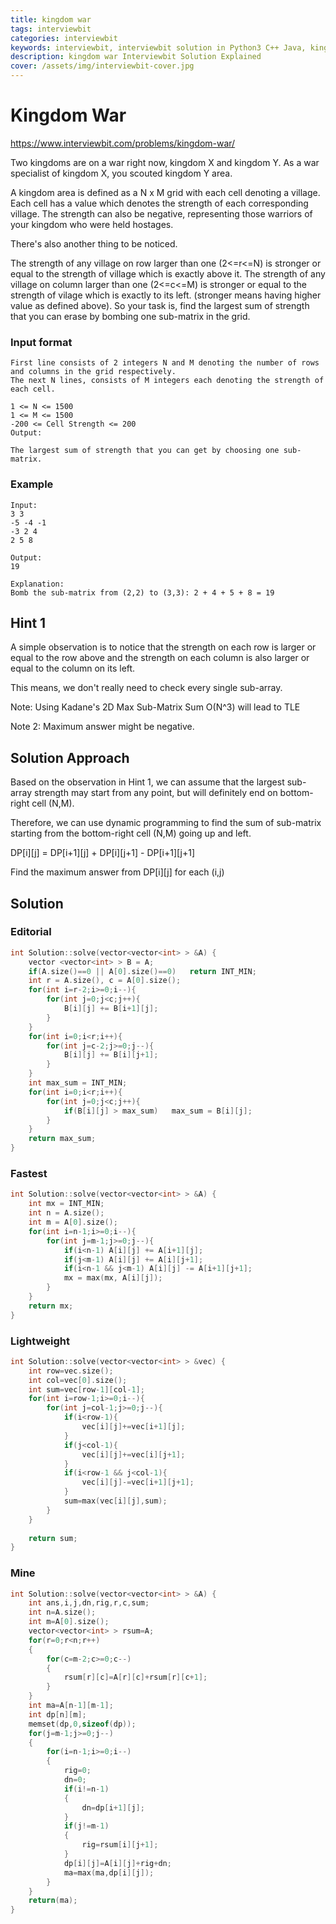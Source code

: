 ```yaml
---
title: kingdom war
tags: interviewbit
categories: interviewbit
keywords: interviewbit, interviewbit solution in Python3 C++ Java, kingdom war solution
description: kingdom war Interviewbit Solution Explained
cover: /assets/img/interviewbit-cover.jpg
---
```


# Kingdom War

https://www.interviewbit.com/problems/kingdom-war/

Two kingdoms are on a war right now, kingdom X and kingdom Y. As a war specialist of kingdom X, you scouted kingdom Y area.

A kingdom area is defined as a N x M grid with each cell denoting a village.
Each cell has a value which denotes the strength of each corresponding village.
The strength can also be negative, representing those warriors of your kingdom who were held hostages.

There's also another thing to be noticed.

The strength of any village on row larger than one (2<=r<=N) is stronger or equal to the strength of village which is exactly above it.
The strength of any village on column larger than one (2<=c<=M) is stronger or equal to the strength of vilage which is exactly to its left.
(stronger means having higher value as defined above).
So your task is, find the largest sum of strength that you can erase by bombing one sub-matrix in the grid.

### Input format

```
First line consists of 2 integers N and M denoting the number of rows and columns in the grid respectively.
The next N lines, consists of M integers each denoting the strength of each cell.

1 <= N <= 1500
1 <= M <= 1500
-200 <= Cell Strength <= 200
Output:

The largest sum of strength that you can get by choosing one sub-matrix.
```

### Example

```
Input:
3 3
-5 -4 -1
-3 2 4
2 5 8

Output:
19

Explanation:
Bomb the sub-matrix from (2,2) to (3,3): 2 + 4 + 5 + 8 = 19
```

## Hint 1

A simple observation is to notice that the strength on each row is larger or equal to the row above and the strength on each column is also larger or equal to the column on its left.

This means, we don't really need to check every single sub-array.

Note: Using Kadane's 2D Max Sub-Matrix Sum O(N^3) will lead to TLE

Note 2: Maximum answer might be negative.

## Solution Approach

Based on the observation in Hint 1, we can assume that the largest sub-array strength may start from any point, but will definitely end on bottom-right cell (N,M).

Therefore, we can use dynamic programming to find the sum of sub-matrix starting from the bottom-right cell (N,M) going up and left.

DP[i][j] = DP[i+1][j] + DP[i][j+1] - DP[i+1][j+1]

Find the maximum answer from DP[i][j] for each (i,j)


## Solution

### Editorial
```cpp
int Solution::solve(vector<vector<int> > &A) {
    vector <vector<int> > B = A;
    if(A.size()==0 || A[0].size()==0)   return INT_MIN;
    int r = A.size(), c = A[0].size();
    for(int i=r-2;i>=0;i--){
        for(int j=0;j<c;j++){
            B[i][j] += B[i+1][j];
        }
    }
    for(int i=0;i<r;i++){
        for(int j=c-2;j>=0;j--){
            B[i][j] += B[i][j+1];
        }
    }
    int max_sum = INT_MIN;
    for(int i=0;i<r;i++){
        for(int j=0;j<c;j++){
            if(B[i][j] > max_sum)   max_sum = B[i][j];
        }
    }
    return max_sum;
}
```

### Fastest
```cpp
int Solution::solve(vector<vector<int> > &A) {
    int mx = INT_MIN;
    int n = A.size();
    int m = A[0].size();
    for(int i=n-1;i>=0;i--){
        for(int j=m-1;j>=0;j--){
            if(i<n-1) A[i][j] += A[i+1][j];
            if(j<m-1) A[i][j] += A[i][j+1];
            if(i<n-1 && j<m-1) A[i][j] -= A[i+1][j+1];
            mx = max(mx, A[i][j]);
        }
    }
    return mx;
}
```

### Lightweight
```cpp
int Solution::solve(vector<vector<int> > &vec) {
    int row=vec.size();
    int col=vec[0].size();
    int sum=vec[row-1][col-1];
    for(int i=row-1;i>=0;i--){
        for(int j=col-1;j>=0;j--){
            if(i<row-1){
                vec[i][j]+=vec[i+1][j];
            }
            if(j<col-1){
                vec[i][j]+=vec[i][j+1];
            }
            if(i<row-1 && j<col-1){
                vec[i][j]-=vec[i+1][j+1];
            }
            sum=max(vec[i][j],sum);
        }
    }
     
    return sum;
}
```

### Mine
```cpp
int Solution::solve(vector<vector<int> > &A) {
    int ans,i,j,dn,rig,r,c,sum;
    int n=A.size();
    int m=A[0].size();
    vector<vector<int> > rsum=A;
    for(r=0;r<n;r++)
    {
        for(c=m-2;c>=0;c--)
        {
            rsum[r][c]=A[r][c]+rsum[r][c+1];
        }
    }
    int ma=A[n-1][m-1];
    int dp[n][m];
    memset(dp,0,sizeof(dp));
    for(j=m-1;j>=0;j--)
    {
        for(i=n-1;i>=0;i--)
        {
            rig=0;
            dn=0;
            if(i!=n-1)
            {
                dn=dp[i+1][j];
            }
            if(j!=m-1)
            {
                rig=rsum[i][j+1];
            }
            dp[i][j]=A[i][j]+rig+dn;
            ma=max(ma,dp[i][j]);
        }
    }
    return(ma);
}

```
